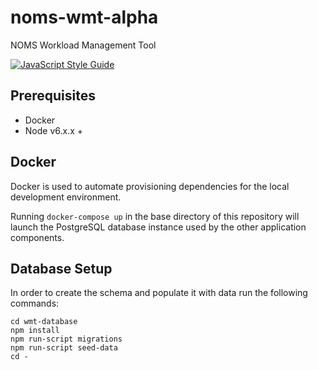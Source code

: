 # noms-wmt-alpha
NOMS Workload Management Tool

[![JavaScript Style Guide](https://img.shields.io/badge/code%20style-standard-brightgreen.svg)](http://standardjs.com/)

## Prerequisites

- Docker
- Node v6.x.x + 

## Docker

Docker is used to automate provisioning dependencies for the local development
environment.

Running `docker-compose up` in the base directory of this repository will launch
the PostgreSQL database instance used by the other application components.

## Database Setup

In order to create the schema and populate it with data run the following
commands:
```
cd wmt-database
npm install
npm run-script migrations
npm run-script seed-data
cd -
```
